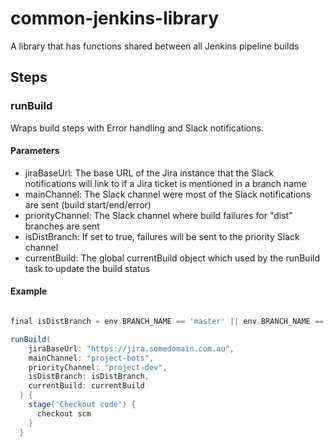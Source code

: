 # common-jenkins-library

A library that has functions shared between all Jenkins pipeline builds

## Steps

### runBuild

Wraps build steps with Error handling and Slack notifications.

#### Parameters

- jiraBaseUrl: The base URL of the Jira instance that the Slack notifications will link to if a Jira ticket is mentioned in a branch name
- mainChannel: The Slack channel were most of the Slack notifications are sent (build start/end/error)
- priorityChannel: The Slack channel where build failures for "dist" branches are sent
- isDistBranch: If set to true, failures will be sent to the priority Slack channel
- currentBuild: The global currentBuild object which used by the runBuild task to update the build status

#### Example

```groovy

final isDistBranch = env.BRANCH_NAME == 'master' || env.BRANCH_NAME == 'develop'

runBuild(
    jiraBaseUrl: "https://jira.somedomain.com.au",
    mainChannel: "project-bots",
    priorityChannel: "project-dev",
    isDistBranch: isDistBranch,
    currentBuild: currentBuild
  ) {
    stage('Checkout code') {
      checkout scm
    }
  }
```
